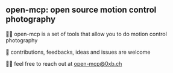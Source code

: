 ## open-mcp: open source motion control photography

🙋‍♀️ open-mcp is a set of tools that allow you to do motion control photography

🌈 contributions, feedbacks, ideas and issues are welcome

👩‍💻 feel free to reach out at open-mcp@0xb.ch
